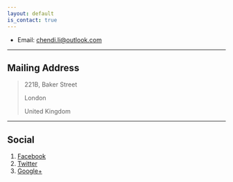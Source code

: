 ```yaml
---
layout: default
is_contact: true
---
```


* Email: [chendi.li@outlook.com](mailto:chendi.li@outlook.com)

---

## Mailing Address

> 221B, Baker Street
>
> London
>
> United Kingdom

---

## Social

1. [Facebook](#)
2. [Twitter](#)
3. [Google+](#)
